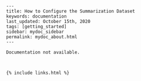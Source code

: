 
    ---
    title: How to Configure the Summarization Dataset
    keywords: documentation
    last_updated: October 15th, 2020
    tags: [getting_started]
    sidebar: mydoc_sidebar
    permalink: mydoc_about.html
    ---

    Documentation not available.



    {% include links.html %}

    